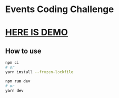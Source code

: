 # Events Coding Challenge 

# [HERE IS DEMO](https://events-coding-challenge.vercel.app/)
## How to use

```bash
npm ci
# or
yarn install --frozen-lockfile
```

```bash
npm run dev
# or
yarn dev
```
